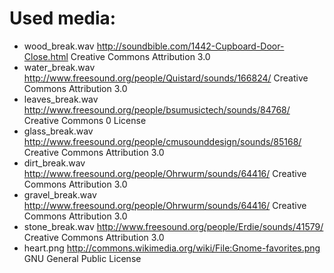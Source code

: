 # Used media:

- wood_break.wav http://soundbible.com/1442-Cupboard-Door-Close.html Creative Commons Attribution 3.0
- water_break.wav http://www.freesound.org/people/Quistard/sounds/166824/ Creative Commons Attribution 3.0
- leaves_break.wav http://www.freesound.org/people/bsumusictech/sounds/84768/ Creative Commons 0 License
- glass_break.wav http://www.freesound.org/people/cmusounddesign/sounds/85168/ Creative Commons Attribution 3.0
- dirt_break.wav http://www.freesound.org/people/Ohrwurm/sounds/64416/ Creative Commons Attribution 3.0
- gravel_break.wav http://www.freesound.org/people/Ohrwurm/sounds/64416/ Creative Commons Attribution 3.0
- stone_break.wav http://www.freesound.org/people/Erdie/sounds/41579/ Creative Commons Attribution 3.0
- heart.png http://commons.wikimedia.org/wiki/File:Gnome-favorites.png GNU General Public License
